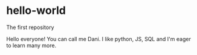 # hello-world
The first repository

Hello everyone!
You can call me Dani. I like python, JS, SQL and I'm eager to learn many more.
